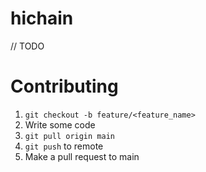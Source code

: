 # hichain

// TODO

# Contributing
1. `git checkout -b feature/<feature_name>`
2. Write some code
3. `git pull origin main`
4. `git push` to remote
5. Make a pull request to main
